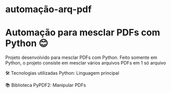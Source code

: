 # automação-arq-pdf
# Automação para mesclar PDFs com Python 😊

Projeto desenvolvido para mesclar PDFs com Python. 
Feito somente em Python, o projeto consiste em mesclar vários arquivos PDFs em 1 só arquivo

🛠️ Tecnologias utilizadas Python: Linguagem principal

📚 Biblioteca PyPDF2: Manipular PDFs


